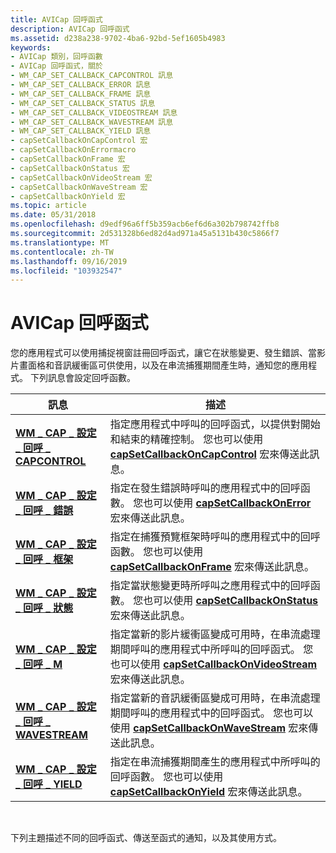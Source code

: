 ```yaml
---
title: AVICap 回呼函式
description: AVICap 回呼函式
ms.assetid: d238a238-9702-4ba6-92bd-5ef1605b4983
keywords:
- AVICap 類別，回呼函數
- AVICap 回呼函式，關於
- WM_CAP_SET_CALLBACK_CAPCONTROL 訊息
- WM_CAP_SET_CALLBACK_ERROR 訊息
- WM_CAP_SET_CALLBACK_FRAME 訊息
- WM_CAP_SET_CALLBACK_STATUS 訊息
- WM_CAP_SET_CALLBACK_VIDEOSTREAM 訊息
- WM_CAP_SET_CALLBACK_WAVESTREAM 訊息
- WM_CAP_SET_CALLBACK_YIELD 訊息
- capSetCallbackOnCapControl 宏
- capSetCallbackOnErrormacro
- capSetCallbackOnFrame 宏
- capSetCallbackOnStatus 宏
- capSetCallbackOnVideoStream 宏
- capSetCallbackOnWaveStream 宏
- capSetCallbackOnYield 宏
ms.topic: article
ms.date: 05/31/2018
ms.openlocfilehash: d9edf96a6ff5b359acb6ef6d6a302b798742ffb8
ms.sourcegitcommit: 2d531328b6ed82d4ad971a45a5131b430c5866f7
ms.translationtype: MT
ms.contentlocale: zh-TW
ms.lasthandoff: 09/16/2019
ms.locfileid: "103932547"
---
```

# <a name="avicap-callback-functions"></a>AVICap 回呼函式

您的應用程式可以使用捕捉視窗註冊回呼函式，讓它在狀態變更、發生錯誤、當影片畫面格和音訊緩衝區可供使用，以及在串流捕獲期間產生時，通知您的應用程式。 下列訊息會設定回呼函數。



| 訊息                                                                        | 描述                                                                                                                                                                                                                                       |
|--------------------------------------------------------------------------------|---------------------------------------------------------------------------------------------------------------------------------------------------------------------------------------------------------------------------------------------------|
| [**WM \_ CAP \_ 設定 \_ 回呼 \_ CAPCONTROL**](wm-cap-set-callback-capcontrol.md)   | 指定應用程式中呼叫的回呼函式，以提供對開始和結束的精確控制。 您也可以使用 [**capSetCallbackOnCapControl**](/windows/desktop/api/Vfw/nf-vfw-capsetcallbackoncapcontrol) 宏來傳送此訊息。                   |
| [**WM \_ CAP \_ 設定 \_ 回呼 \_ 錯誤**](wm-cap-set-callback-error.md)             | 指定在發生錯誤時呼叫的應用程式中的回呼函數。 您也可以使用 [**capSetCallbackOnError**](/windows/desktop/api/Vfw/nf-vfw-capsetcallbackonerror) 宏來傳送此訊息。                                                           |
| [**WM \_ CAP \_ 設定 \_ 回呼 \_ 框架**](wm-cap-set-callback-frame.md)             | 指定在捕獲預覽框架時呼叫的應用程式中的回呼函數。 您也可以使用 [**capSetCallbackOnFrame**](/windows/desktop/api/Vfw/nf-vfw-capsetcallbackonframe) 宏來傳送此訊息。                                               |
| [**WM \_ CAP \_ 設定 \_ 回呼 \_ 狀態**](wm-cap-set-callback-status.md)           | 指定當狀態變更時所呼叫之應用程式中的回呼函數。 您也可以使用 [**capSetCallbackOnStatus**](/windows/desktop/api/Vfw/nf-vfw-capsetcallbackonstatus) 宏來傳送此訊息。                                                      |
| [**WM \_ CAP \_ 設定 \_ 回呼 \_ M**](wm-cap-set-callback-videostream.md) | 指定當新的影片緩衝區變成可用時，在串流處理期間呼叫的應用程式中所呼叫的回呼函式。 您也可以使用 [**capSetCallbackOnVideoStream**](/windows/desktop/api/Vfw/nf-vfw-capsetcallbackonvideostream) 宏來傳送此訊息。 |
| [**WM \_ CAP \_ 設定 \_ 回呼 \_ WAVESTREAM**](wm-cap-set-callback-wavestream.md)   | 指定當新的音訊緩衝區變成可用時，在串流處理期間呼叫的應用程式中的回呼函式。 您也可以使用 [**capSetCallbackOnWaveStream**](/windows/desktop/api/Vfw/nf-vfw-capsetcallbackonwavestream) 宏來傳送此訊息。   |
| [**WM \_ CAP \_ 設定 \_ 回呼 \_ YIELD**](wm-cap-set-callback-yield.md)             | 指定在串流捕獲期間產生的應用程式中所呼叫的回呼函數。 您也可以使用 [**capSetCallbackOnYield**](/windows/desktop/api/Vfw/nf-vfw-capsetcallbackonyield) 宏來傳送此訊息。                                         |



 

下列主題描述不同的回呼函式、傳送至函式的通知，以及其使用方式。

 

 




